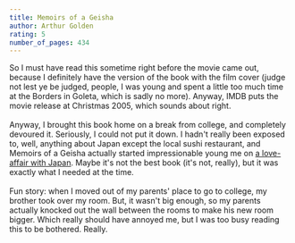 ```yaml
---
title: Memoirs of a Geisha
author: Arthur Golden
rating: 5
number_of_pages: 434
---
```


So I must have read this sometime right before the movie came out, because I definitely have the version of the book with the film cover (judge not lest ye be judged, people, I was young and spent a little too much time at the Borders in Goleta, which is sadly no more). Anyway, IMDB puts the movie release at Christmas 2005, which sounds about right.<br/><br/>Anyway, I brought this book home on a break from college, and completely devoured it. Seriously, I could not put it down. I hadn't really been exposed to, well, anything about Japan except the local sushi restaurant, and Memoirs of a Geisha actually started impressionable young me on <a href="https://www.youtube.com/watch?v=TWYoIoqJURA">a love-affair with Japan</a>. Maybe it's not the best book (it's not, really), but it was exactly what I needed at the time.<br/><br/>Fun story: when I moved out of my parents' place to go to college, my brother took over my room. But, it wasn't big enough, so my parents actually knocked out the wall between the rooms to make his new room bigger. Which really should have annoyed me, but I was too busy reading this to be bothered. Really.